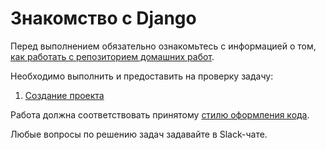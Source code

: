 Знакомство с Django
===

Перед выполнением обязательно ознакомьтесь с информацией о том, [как работать с репозиторием домашних работ](/HOW_TO_WORK.md).

Необходимо выполнить и предоставить на проверку задачу:

1. [Создание проекта](./first_project/)

Работа должна соответствовать
принятому [стилю оформления кода](https://github.com/netology-code/codestyle/tree/master/python).

Любые вопросы по решению задач задавайте в Slack-чате.
